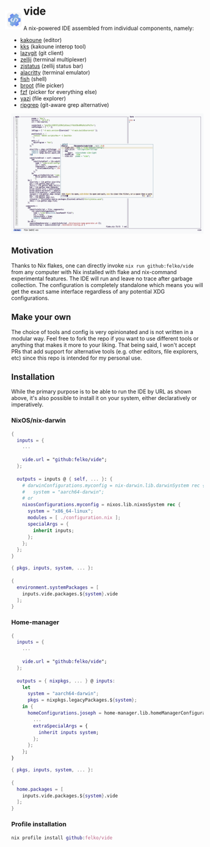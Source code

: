 <h1> <img src="icon/icon.svg"
  width="48"
  height="48"
  style="margin: 16px 0px 0px -16px; float: left;" />
  vide
</h1>

A nix-powered IDE assembled from individual components, namely:
- [kakoune](https://kakoune.org/) (editor)
- [kks](https://github.com/kkga/kks) (kakoune interop tool)
- [lazygit](https://github.com/jesseduffield/lazygit) (git client)
- [zellij](https://zellij.dev/) (terminal multiplexer)
- [zjstatus](https://github.com/dj95/zjstatus) (zellij status bar)
- [alacritty](https://alacritty.org) (terminal emulator)
- [fish](https://fishshell.com/) (shell)
- [broot](https://dystroy.org/broot/) (file picker)
- [fzf](https://github.com/junegunn/fzf) (picker for everything else)
- [yazi](https://github.com/sxyazi/yazi) (file explorer)
- [ripgrep](https://github.com/BurntSushi/ripgrep) (git-aware grep alternative)

![selecting a file by content search using broot](screenshots/editor.png)

## Motivation

Thanks to Nix flakes, one can directly invoke `nix run github:felko/vide` from any computer with Nix installed with flake and nix-command experimental features.
The IDE will run and leave no trace after garbage collection.
The configuration is completely standalone which means you will get the exact same interface regardless of any potential XDG configurations.

## Make your own

The choice of tools and config is very opinionated and is not written in a modular way.
Feel free to fork the repo if you want to use different tools or anything that makes it more to your liking.
That being said, I won't accept PRs that add support for alternative tools (e.g. other editors, file explorers, etc) since this repo is intended for my personal use.

## Installation

While the primary purpose is to be able to run the IDE by URL as shown above, it's also possible to install it on your system, either declaratively or imperatively.

### NixOS/nix-darwin

```nix
{
  inputs = {
    ...

    vide.url = "github:felko/vide";
  };

  outputs = inputs @ { self, ... }: {
    # darwinConfigurations.myconfig = nix-darwin.lib.darwinSystem rec {
    #   system = "aarch64-darwin";
    # or
    nixosConfigurations.myconfig = nixos.lib.nixosSystem rec {
      system = "x86_64-linux";
      modules = [ ./configuration.nix ];
      specialArgs = {
        inherit inputs;
      };
    };
  };
}
```

```nix
{ pkgs, inputs, system, ... }:

{
  environment.systemPackages = [
    inputs.vide.packages.${system}.vide
  ];
}
```

### Home-manager


```nix
{
  inputs = {
    ...

    vide.url = "github:felko/vide";
  };

  outputs = { nixpkgs, ... } @ inputs:
    let
      system = "aarch64-darwin";
      pkgs = nixpkgs.legacyPackages.${system};
    in {
      homeConfigurations.joseph = home-manager.lib.homeManagerConfiguration {
        ...
        extraSpecialArgs = {
          inherit inputs system;
        };
      };
    };
}
```

```nix
{ pkgs, inputs, system, ... }:

{
  home.packages = [
    inputs.vide.packages.${system}.vide
  ];
}
```

### Profile installation

```nix
nix profile install github:felko/vide
```

